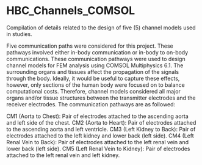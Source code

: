 # HBC_Channels_COMSOL
Compilation of details related to the design of five (5) channel models used in studies.

Five communication paths were considered for this project. These pathways involved either in-body communication or in-body to on-body communications. These communication pathways were used to design channel models for FEM analysis using COMSOL Multiphysics 6.1. The surrounding organs and tissues affect the propagation of the signals through the body. Ideally, it would be useful to capture these effects, however, only sections of the human body were focused on to balance computational costs. Therefore, channel models considered all major organs and/or tissue structures between the transmitter electrodes and the receiver electrodes. The communication pathways are as followed: 

CM1	(Aorta to Chest): Pair of electrodes attached to the ascending aorta and left side of the chest. 
CM2	(Aorta to Heart):	Pair of electrodes attached to the ascending aorta and left ventricle. 
CM3	(Left Kidney to Back):	Pair of electrodes attached to the left kidney and lower back (left side). 
CM4	(Left Renal Vein to Back):	Pair of electrodes attached to the left renal vein and lower back (left side).
CM5	(Left Renal Vein to Kidney):	Pair of electrodes attached to the left renal vein and left kidney.

